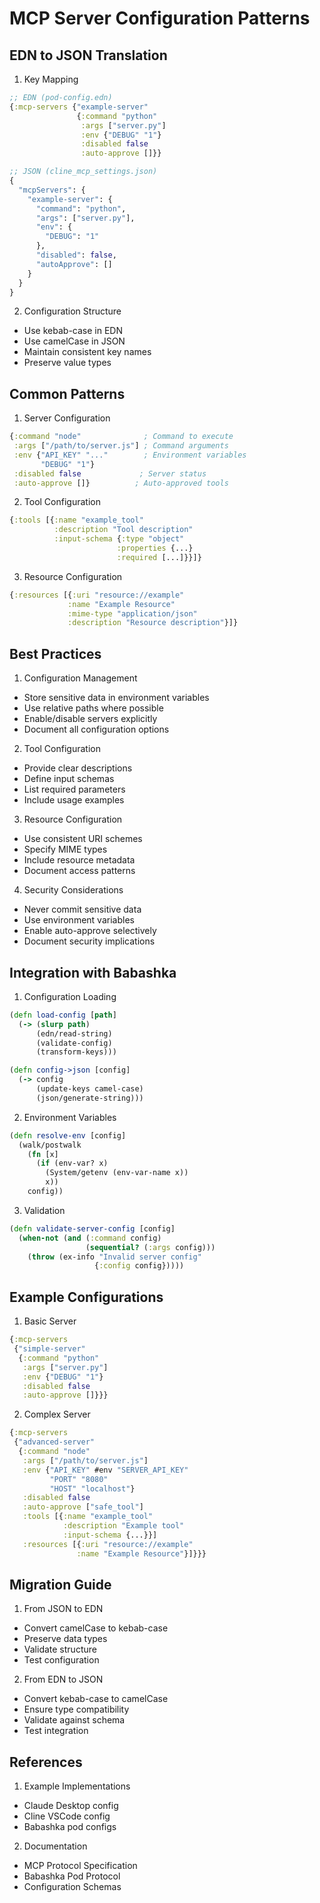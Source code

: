 # MCP Server Configuration Patterns

## EDN to JSON Translation

1. Key Mapping
```clojure
;; EDN (pod-config.edn)
{:mcp-servers {"example-server"
               {:command "python"
                :args ["server.py"]
                :env {"DEBUG" "1"}
                :disabled false
                :auto-approve []}}

;; JSON (cline_mcp_settings.json)
{
  "mcpServers": {
    "example-server": {
      "command": "python",
      "args": ["server.py"],
      "env": {
        "DEBUG": "1"
      },
      "disabled": false,
      "autoApprove": []
    }
  }
}
```

2. Configuration Structure
- Use kebab-case in EDN
- Use camelCase in JSON
- Maintain consistent key names
- Preserve value types

## Common Patterns

1. Server Configuration
```clojure
{:command "node"              ; Command to execute
 :args ["/path/to/server.js"] ; Command arguments
 :env {"API_KEY" "..."        ; Environment variables
       "DEBUG" "1"}
 :disabled false             ; Server status
 :auto-approve []}          ; Auto-approved tools
```

2. Tool Configuration
```clojure
{:tools [{:name "example_tool"
          :description "Tool description"
          :input-schema {:type "object"
                        :properties {...}
                        :required [...]}}]}
```

3. Resource Configuration
```clojure
{:resources [{:uri "resource://example"
             :name "Example Resource"
             :mime-type "application/json"
             :description "Resource description"}]}
```

## Best Practices

1. Configuration Management
- Store sensitive data in environment variables
- Use relative paths where possible
- Enable/disable servers explicitly
- Document all configuration options

2. Tool Configuration
- Provide clear descriptions
- Define input schemas
- List required parameters
- Include usage examples

3. Resource Configuration
- Use consistent URI schemes
- Specify MIME types
- Include resource metadata
- Document access patterns

4. Security Considerations
- Never commit sensitive data
- Use environment variables
- Enable auto-approve selectively
- Document security implications

## Integration with Babashka

1. Configuration Loading
```clojure
(defn load-config [path]
  (-> (slurp path)
      (edn/read-string)
      (validate-config)
      (transform-keys)))

(defn config->json [config]
  (-> config
      (update-keys camel-case)
      (json/generate-string)))
```

2. Environment Variables
```clojure
(defn resolve-env [config]
  (walk/postwalk
    (fn [x]
      (if (env-var? x)
        (System/getenv (env-var-name x))
        x))
    config))
```

3. Validation
```clojure
(defn validate-server-config [config]
  (when-not (and (:command config)
                 (sequential? (:args config)))
    (throw (ex-info "Invalid server config" 
                   {:config config}))))
```

## Example Configurations

1. Basic Server
```clojure
{:mcp-servers
 {"simple-server"
  {:command "python"
   :args ["server.py"]
   :env {"DEBUG" "1"}
   :disabled false
   :auto-approve []}}}
```

2. Complex Server
```clojure
{:mcp-servers
 {"advanced-server"
  {:command "node"
   :args ["/path/to/server.js"]
   :env {"API_KEY" #env "SERVER_API_KEY"
         "PORT" "8080"
         "HOST" "localhost"}
   :disabled false
   :auto-approve ["safe_tool"]
   :tools [{:name "example_tool"
            :description "Example tool"
            :input-schema {...}}]
   :resources [{:uri "resource://example"
               :name "Example Resource"}]}}}
```

## Migration Guide

1. From JSON to EDN
- Convert camelCase to kebab-case
- Preserve data types
- Validate structure
- Test configuration

2. From EDN to JSON
- Convert kebab-case to camelCase
- Ensure type compatibility
- Validate against schema
- Test integration

## References

1. Example Implementations
- Claude Desktop config
- Cline VSCode config
- Babashka pod configs

2. Documentation
- MCP Protocol Specification
- Babashka Pod Protocol
- Configuration Schemas
